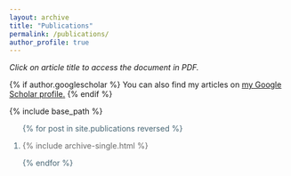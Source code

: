 ```yaml
---
layout: archive
title: "Publications"
permalink: /publications/
author_profile: true
---
```


<style>
ol {
 color: #476573;
}
ol p {
 color: #696969;
 font-size: 1em
}
</style>

<i>Click on article title to access the document in PDF.</i>
 
{% if author.googlescholar %}
  You can also find my articles on <u><a href="{{author.googlescholar}}">my Google Scholar profile</a>.</u>
{% endif %}

{% include base_path %}

<ol>
{% for post in site.publications reversed %}
<li>
<p>{% include archive-single.html %}</p>
</li>
{% endfor %}
</ol>

